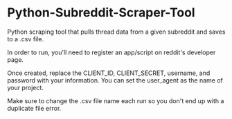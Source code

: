 # Python-Subreddit-Scraper-Tool
Python scraping tool that pulls thread data from a given subreddit and saves to a .csv file.

In order to run, you'll need to register an app/script on reddit's developer page.

Once created, replace the CLIENT_ID, CLIENT_SECRET, username, and password with your information. You can set the user_agent as the name of your project.

Make sure to change the .csv file name each run so you don't end up with a duplicate file error.

